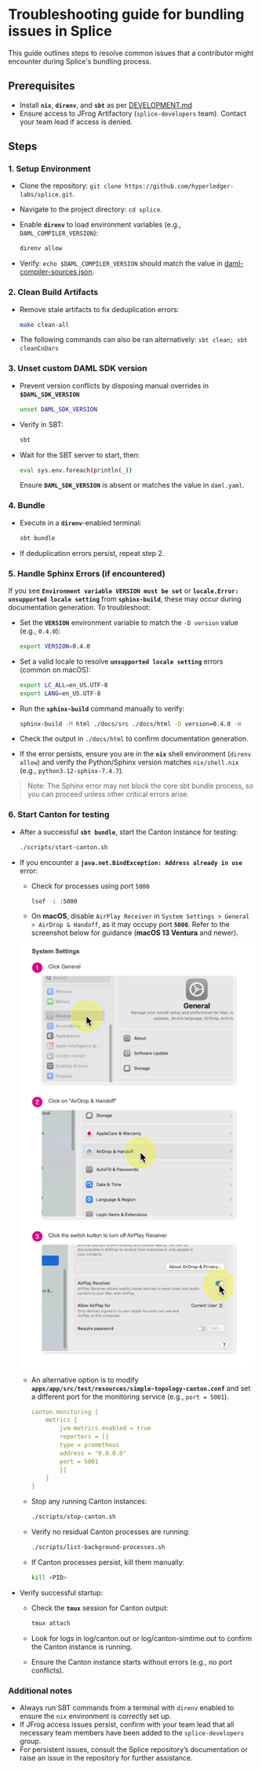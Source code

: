 # Troubleshooting guide for bundling issues in Splice

This guide outlines steps to resolve common issues that a contributor might encounter during Splice's bundling process.

## Prerequisites

- Install **`nix`**, **`direnv`**, and **`sbt`** as per [DEVELOPMENT.md](./DEVELOPMENT.md)
- Ensure access to JFrog Artifactory (`splice-developers` team). Contact your team lead if access is denied.

## Steps

### 1. Setup Environment

- Clone the repository: `git clone https://github.com/hyperledger-labs/splice.git`.
- Navigate to the project directory: `cd splice`.
- Enable **`direnv`** to load environment variables (e.g., `DAML_COMPILER_VERSION`):

    ```bash
    direnv allow
    ```

- Verify: `echo $DAML_COMPILER_VERSION` should match the value in [daml-compiler-sources.json](./nix/daml-compiler-sources.json).

### 2. Clean Build Artifacts

- Remove stale artifacts to fix deduplication errors:

    ```bash
    make clean-all
    ```

- The following commands can also be ran alternatively: `sbt clean; sbt cleanCnDars`

### 3. Unset custom DAML SDK version

- Prevent version conflicts by disposing manual overrides in **`$DAML_SDK_VERSION`**

    ```bash
    unset DAML_SDK_VERSION
    ```

- Verify in SBT:

    ```bash
    sbt
    ```

- Wait for the SBT server to start, then:

    ```bash
    eval sys.env.foreach(println(_))
    ```

  Ensure **`DAML_SDK_VERSION`** is absent or matches the value in `daml.yaml`.

### 4. Bundle

- Execute in a **`direnv`**-enabled terminal:

    ```bash
    sbt bundle
    ```

- If deduplication errors persist, repeat step 2.

### 5. Handle Sphinx Errors (if encountered)

If you see **`Environment variable VERSION must be set`** or **`locale.Error: unsupported locale setting`** from **`sphinx-build`**, these may occur during documentation generation. To troubleshoot:

- Set the **`VERSION`** environment variable to match the `-D version` value (e.g., `0.4.0`):

    ```bash
    export VERSION=0.4.0
    ```

- Set a valid locale to resolve **`unsupported locale setting`** errors (common on macOS):

    ```bash
    export LC_ALL=en_US.UTF-8
    export LANG=en_US.UTF-8
    ```

- Run the **`sphinx-build`** command manually to verify:

    ```bash
    sphinx-build -M html ./docs/src ./docs/html -D version=0.4.0 -W
    ```

- Check the output in `./docs/html` to confirm documentation generation.
- If the error persists, ensure you are in the **`nix`** shell environment (`direnv allow`) and verify the Python/Sphinx version matches `nix/shell.nix` (e.g., `python3.12-sphinx-7.4.7`).

> Note: The Sphinx error may not block the core sbt bundle process, so you can proceed unless other critical errors arise.

### 6. Start Canton for testing

- After a successful **`sbt bundle`**, start the Canton instance for testing:

    ```bash
    ./scripts/start-canton.sh
    ```

- If you encounter a **`java.net.BindException: Address already in use`** error:
  - Check for processes using port `5000`

    ```bash
    lsof -i :5000
    ```

  - On **macOS**, disable `AirPlay Receiver` in `System Settings > General > AirDrop & Handoff`, as it may occupy port **`5000`**. Refer to the screenshot below for guidance (**macOS 13 Ventura** and newer).

  ![alt text](./readme/images/macos-turn-off-airplay-receiver.png)

  - An alternative option is to modify **`apps/app/src/test/resources/simple-topology-canton.conf`** and set a different port for the monitoring service (e.g., `port = 5001`).

    ```yaml
    canton.monitoring {
        metrics {
            jvm-metrics.enabled = true
            reporters = [{
            type = prometheus
            address = "0.0.0.0"
            port = 5001
            }]
        }
    }
    ```

  - Stop any running Canton instances:

    ```bash
    ./scripts/stop-canton.sh
    ```

  - Verify no residual Canton processes are running:

    ```bash
    ./scripts/list-background-processes.sh
    ```

  - If Canton processes persist, kill them manually:

    ```bash
    kill <PID>
    ```

- Verify successful startup:
  - Check the **`tmux`** session for Canton output:

    ```bash
    tmux attach
    ```

  - Look for logs in log/canton.out or log/canton-simtime.out to confirm the Canton instance is running.
  - Ensure the Canton instance starts without errors (e.g., no port conflicts).

### Additional notes

- Always run SBT commands from a terminal with `direnv` enabled to ensure the `nix` environment is correctly set up.
- If JFrog access issues persist, confirm with your team lead that all necessary team members have been added to the `splice-developers` group.
- For persistent issues, consult the Splice repository’s documentation or raise an issue in the repository for further assistance.
